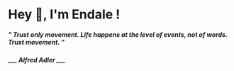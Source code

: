 <h1 title="head"> Hey 👋, I'm Endale !</h1>

**<h5><i>" Trust only movement. Life happens at the level of events, not of words. Trust movement. "</i></h5>**

*<b>___ Alfred Adler ___</b>*
